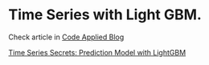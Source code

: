 # Time Series with Light GBM.

Check article in [Code Applied Blog](https://medium.com/code-applied)

[Time Series Secrets: Prediction Model with LightGBM](https://medium.com/code-applied/time-series-secrets-prediction-model-with-lightgbm-572a689e974f?sk=f52645beb7c913c348cca5c065390edb)
